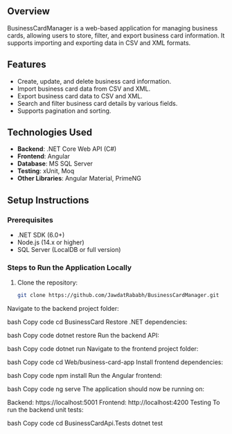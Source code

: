 ## Overview
BusinessCardManager is a web-based application for managing business cards, allowing users to store, filter, and export business card information. It supports importing and exporting data in CSV and XML formats.

## Features
- Create, update, and delete business card information.
- Import business card data from CSV and XML.
- Export business card data to CSV and XML.
- Search and filter business card details by various fields.
- Supports pagination and sorting.

## Technologies Used
- **Backend**: .NET Core Web API (C#)
- **Frontend**: Angular
- **Database**: MS SQL Server
- **Testing**: xUnit, Moq
- **Other Libraries**: Angular Material, PrimeNG

## Setup Instructions

### Prerequisites
- .NET SDK (6.0+)
- Node.js (14.x or higher)
- SQL Server (LocalDB or full version)

### Steps to Run the Application Locally
1. Clone the repository:
   ```bash
   git clone https://github.com/JawdatRababh/BusinessCardManager.git
Navigate to the backend project folder:

bash
Copy code
cd BusinessCard
Restore .NET dependencies:

bash
Copy code
dotnet restore
Run the backend API:

bash
Copy code
dotnet run
Navigate to the frontend project folder:

bash
Copy code
cd Web/business-card-app
Install frontend dependencies:

bash
Copy code
npm install
Run the Angular frontend:

bash
Copy code
ng serve
The application should now be running on:

Backend: https://localhost:5001
Frontend: http://localhost:4200
Testing
To run the backend unit tests:

bash
Copy code
cd BusinessCardApi.Tests
dotnet test